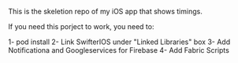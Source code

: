 This is the skeletion repo of my iOS app that shows timings.

If you need this porject to work, you need to:

1- pod install
2- Link SwifterIOS under "Linked Libraries" box
3- Add Notificationa and Googleservices for Firebase
4- Add Fabric Scripts
